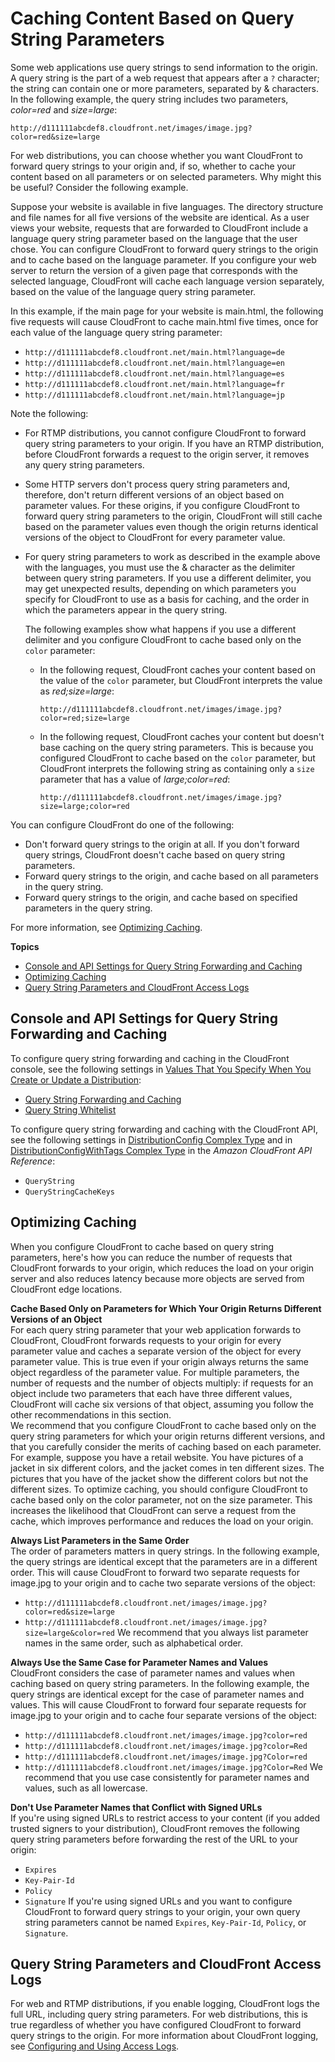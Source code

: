 # Caching Content Based on Query String Parameters<a name="QueryStringParameters"></a>

Some web applications use query strings to send information to the origin\. A query string is the part of a web request that appears after a `?` character; the string can contain one or more parameters, separated by & characters\. In the following example, the query string includes two parameters, *color=red* and *size=large*:

`http://d111111abcdef8.cloudfront.net/images/image.jpg?color=red&size=large`

For web distributions, you can choose whether you want CloudFront to forward query strings to your origin and, if so, whether to cache your content based on all parameters or on selected parameters\. Why might this be useful? Consider the following example\.

Suppose your website is available in five languages\. The directory structure and file names for all five versions of the website are identical\. As a user views your website, requests that are forwarded to CloudFront include a language query string parameter based on the language that the user chose\. You can configure CloudFront to forward query strings to the origin and to cache based on the language parameter\. If you configure your web server to return the version of a given page that corresponds with the selected language, CloudFront will cache each language version separately, based on the value of the language query string parameter\.

In this example, if the main page for your website is main\.html, the following five requests will cause CloudFront to cache main\.html five times, once for each value of the language query string parameter:
+ `http://d111111abcdef8.cloudfront.net/main.html?language=de`
+ `http://d111111abcdef8.cloudfront.net/main.html?language=en`
+ `http://d111111abcdef8.cloudfront.net/main.html?language=es`
+ `http://d111111abcdef8.cloudfront.net/main.html?language=fr`
+ `http://d111111abcdef8.cloudfront.net/main.html?language=jp`

Note the following:
+ For RTMP distributions, you cannot configure CloudFront to forward query string parameters to your origin\. If you have an RTMP distribution, before CloudFront forwards a request to the origin server, it removes any query string parameters\.
+ Some HTTP servers don't process query string parameters and, therefore, don't return different versions of an object based on parameter values\. For these origins, if you configure CloudFront to forward query string parameters to the origin, CloudFront will still cache based on the parameter values even though the origin returns identical versions of the object to CloudFront for every parameter value\.
+ For query string parameters to work as described in the example above with the languages, you must use the & character as the delimiter between query string parameters\. If you use a different delimiter, you may get unexpected results, depending on which parameters you specify for CloudFront to use as a basis for caching, and the order in which the parameters appear in the query string\. 

  The following examples show what happens if you use a different delimiter and you configure CloudFront to cache based only on the `color` parameter: 
  + In the following request, CloudFront caches your content based on the value of the `color` parameter, but CloudFront interprets the value as *red;size=large*:

    `http://d111111abcdef8.cloudfront.net/images/image.jpg?color=red;size=large`
  + In the following request, CloudFront caches your content but doesn't base caching on the query string parameters\. This is because you configured CloudFront to cache based on the `color` parameter, but CloudFront interprets the following string as containing only a `size` parameter that has a value of *large;color=red*:

    `http://d111111abcdef8.cloudfront.net/images/image.jpg?size=large;color=red`

You can configure CloudFront do one of the following:
+ Don't forward query strings to the origin at all\. If you don't forward query strings, CloudFront doesn't cache based on query string parameters\.
+ Forward query strings to the origin, and cache based on all parameters in the query string\.
+ Forward query strings to the origin, and cache based on specified parameters in the query string\.

For more information, see [Optimizing Caching](#query-string-parameters-optimizing-caching)\.

**Topics**
+ [Console and API Settings for Query String Forwarding and Caching](#query-string-parameters-console)
+ [Optimizing Caching](#query-string-parameters-optimizing-caching)
+ [Query String Parameters and CloudFront Access Logs](#query-string-parameters-access-logs)

## Console and API Settings for Query String Forwarding and Caching<a name="query-string-parameters-console"></a>

To configure query string forwarding and caching in the CloudFront console, see the following settings in [Values That You Specify When You Create or Update a Distribution](distribution-web-values-specify.md):
+ [Query String Forwarding and Caching](distribution-web-values-specify.md#DownloadDistValuesQueryString)
+ [Query String Whitelist](distribution-web-values-specify.md#DownloadDistValuesQueryStringWhiteList)

To configure query string forwarding and caching with the CloudFront API, see the following settings in [DistributionConfig Complex Type](https://docs.aws.amazon.com/cloudfront/latest/APIReference/DistributionConfigDatatype.html) and in [DistributionConfigWithTags Complex Type](https://docs.aws.amazon.com/cloudfront/latest/APIReference/DistributionConfigWithTagsDatatype.html) in the *Amazon CloudFront API Reference*:
+ `QueryString`
+ `QueryStringCacheKeys`

## Optimizing Caching<a name="query-string-parameters-optimizing-caching"></a>

When you configure CloudFront to cache based on query string parameters, here's how you can reduce the number of requests that CloudFront forwards to your origin, which reduces the load on your origin server and also reduces latency because more objects are served from CloudFront edge locations\.

**Cache Based Only on Parameters for Which Your Origin Returns Different Versions of an Object**  
For each query string parameter that your web application forwards to CloudFront, CloudFront forwards requests to your origin for every parameter value and caches a separate version of the object for every parameter value\. This is true even if your origin always returns the same object regardless of the parameter value\. For multiple parameters, the number of requests and the number of objects multiply: if requests for an object include two parameters that each have three different values, CloudFront will cache six versions of that object, assuming you follow the other recommendations in this section\.  
We recommend that you configure CloudFront to cache based only on the query string parameters for which your origin returns different versions, and that you carefully consider the merits of caching based on each parameter\. For example, suppose you have a retail website\. You have pictures of a jacket in six different colors, and the jacket comes in ten different sizes\. The pictures that you have of the jacket show the different colors but not the different sizes\. To optimize caching, you should configure CloudFront to cache based only on the color parameter, not on the size parameter\. This increases the likelihood that CloudFront can serve a request from the cache, which improves performance and reduces the load on your origin\.

**Always List Parameters in the Same Order**  
The order of parameters matters in query strings\. In the following example, the query strings are identical except that the parameters are in a different order\. This will cause CloudFront to forward two separate requests for image\.jpg to your origin and to cache two separate versions of the object:  
+ `http://d111111abcdef8.cloudfront.net/images/image.jpg?color=red&size=large`
+ `http://d111111abcdef8.cloudfront.net/images/image.jpg?size=large&color=red`
We recommend that you always list parameter names in the same order, such as alphabetical order\.

**Always Use the Same Case for Parameter Names and Values**  
CloudFront considers the case of parameter names and values when caching based on query string parameters\. In the following example, the query strings are identical except for the case of parameter names and values\. This will cause CloudFront to forward four separate requests for image\.jpg to your origin and to cache four separate versions of the object:  
+ `http://d111111abcdef8.cloudfront.net/images/image.jpg?color=red`
+ `http://d111111abcdef8.cloudfront.net/images/image.jpg?color=Red`
+ `http://d111111abcdef8.cloudfront.net/images/image.jpg?Color=red`
+ `http://d111111abcdef8.cloudfront.net/images/image.jpg?Color=Red`
We recommend that you use case consistently for parameter names and values, such as all lowercase\.

**Don't Use Parameter Names that Conflict with Signed URLs**  
If you're using signed URLs to restrict access to your content \(if you added trusted signers to your distribution\), CloudFront removes the following query string parameters before forwarding the rest of the URL to your origin:  
+ `Expires`
+ `Key-Pair-Id`
+ `Policy`
+ `Signature`
If you're using signed URLs and you want to configure CloudFront to forward query strings to your origin, your own query string parameters cannot be named `Expires`, `Key-Pair-Id`, `Policy`, or `Signature`\.

## Query String Parameters and CloudFront Access Logs<a name="query-string-parameters-access-logs"></a>

For web and RTMP distributions, if you enable logging, CloudFront logs the full URL, including query string parameters\. For web distributions, this is true regardless of whether you have configured CloudFront to forward query strings to the origin\. For more information about CloudFront logging, see [Configuring and Using Access Logs](AccessLogs.md)\.